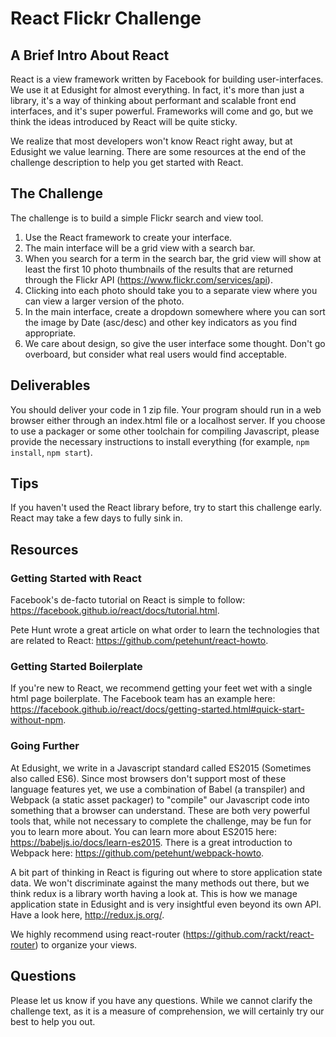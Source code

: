 # React Flickr Challenge

## A Brief Intro About React

React is a view framework written by Facebook for building user-interfaces. We use it at Edusight for almost everything. In fact, it's more than just a library, it's a way of thinking about performant and scalable front end interfaces, and it's super powerful. Frameworks will come and go, but we think the ideas introduced by React will be quite sticky.

We realize that most developers won't know React right away, but at Edusight we value learning. There are some resources at the end of the challenge description to help you get started with React.

## The Challenge

The challenge is to build a simple Flickr search and view tool.

1. Use the React framework to create your interface.
2. The main interface will be a grid view with a search bar.
3. When you search for a term in the search bar, the grid view will show at least the first 10 photo thumbnails of the results that are returned through the Flickr API (https://www.flickr.com/services/api).
4. Clicking into each photo should take you to a separate view where you can view a larger version of the photo.
5. In the main interface, create a dropdown somewhere where you can sort the image by Date (asc/desc) and other key indicators as you find appropriate.
6. We care about design, so give the user interface some thought. Don't go overboard, but consider what real users would find acceptable.

## Deliverables

You should deliver your code in 1 zip file. Your program should run in a web browser either through an index.html file or a localhost server. If you choose to use a packager or some other toolchain for compiling Javascript, please provide the necessary instructions to install everything (for example, `npm install`, `npm start`).

## Tips

If you haven't used the React library before, try to start this challenge early. React may take a few days to fully sink in.

## Resources

### Getting Started with React

Facebook's de-facto tutorial on React is simple to follow: https://facebook.github.io/react/docs/tutorial.html.

Pete Hunt wrote a great article on what order to learn the technologies that are related to React: https://github.com/petehunt/react-howto.

### Getting Started Boilerplate

If you're new to React, we recommend getting your feet wet with a single html page boilerplate. The Facebook team has an example here: https://facebook.github.io/react/docs/getting-started.html#quick-start-without-npm.

### Going Further

At Edusight, we write in a Javascript standard called ES2015 (Sometimes also called ES6). Since most browsers don't support most of these language features yet, we use a combination of Babel (a transpiler) and Webpack (a static asset packager) to "compile" our Javascript code into something that a browser can understand. These are both very powerful tools that, while not necessary to complete the challenge, may be fun for you to learn more about. You can learn more about ES2015 here: https://babeljs.io/docs/learn-es2015. There is a great introduction to Webpack here: https://github.com/petehunt/webpack-howto.

A bit part of thinking in React is figuring out where to store application state data. We won't discriminate against the many methods out there, but we think redux is a library worth having a look at. This is how we manage application state in Edusight and is very insightful even beyond its own API. Have a look here, http://redux.js.org/.

We highly recommend using react-router (https://github.com/rackt/react-router) to organize your views.

## Questions

Please let us know if you have any questions. While we cannot clarify the challenge text, as it is a measure of comprehension, we will certainly try our best to help you out.
